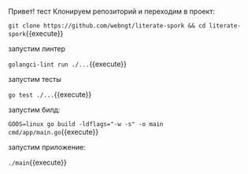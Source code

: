Привет! тест
Клонируем репозиторий и переходим в проект: 

`git clone https://github.com/webngt/literate-spork && cd literate-spork`{{execute}}

запустим линтер

`golangci-lint run ./...`{{execute}}

запустим тесты

`go test ./...`{{execute}}

запустим билд:

`GOOS=linux go build -ldflags="-w -s" -o main cmd/app/main.go`{{execute}}

запустим приложение:

`./main`{{execute}}
